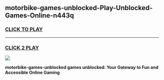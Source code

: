 
## motorbike-games-unblocked-Play-Unblocked-Games-Online-n443q
<h3>
<a href="https://premium76.site?title=motorbike-games-unblocked&ref=25A">CLICK TO PLAY</a></h3>
<hr>

<h3>
<a href="https://premium76.site?title=motorbike-games-unblocked&ref=25A">CLICK 2 PLAY</a>
  
</h3>

<a href="https://premium76.site?title=motorbike-games-unblocked&ref=25A"><img src="https://clearcache.store/games.png"></a>


**motorbike-games-unblocked games unblocked: Your Gateway to Fun and Accessible Online Gaming**
